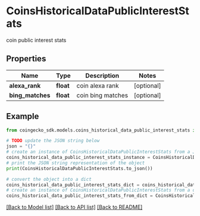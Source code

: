 # CoinsHistoricalDataPublicInterestStats

coin public interest stats

## Properties

Name | Type | Description | Notes
------------ | ------------- | ------------- | -------------
**alexa_rank** | **float** | coin alexa rank | [optional] 
**bing_matches** | **float** | coin bing matches | [optional] 

## Example

```python
from coingecko_sdk.models.coins_historical_data_public_interest_stats import CoinsHistoricalDataPublicInterestStats

# TODO update the JSON string below
json = "{}"
# create an instance of CoinsHistoricalDataPublicInterestStats from a JSON string
coins_historical_data_public_interest_stats_instance = CoinsHistoricalDataPublicInterestStats.from_json(json)
# print the JSON string representation of the object
print(CoinsHistoricalDataPublicInterestStats.to_json())

# convert the object into a dict
coins_historical_data_public_interest_stats_dict = coins_historical_data_public_interest_stats_instance.to_dict()
# create an instance of CoinsHistoricalDataPublicInterestStats from a dict
coins_historical_data_public_interest_stats_from_dict = CoinsHistoricalDataPublicInterestStats.from_dict(coins_historical_data_public_interest_stats_dict)
```
[[Back to Model list]](../README.md#documentation-for-models) [[Back to API list]](../README.md#documentation-for-api-endpoints) [[Back to README]](../README.md)


